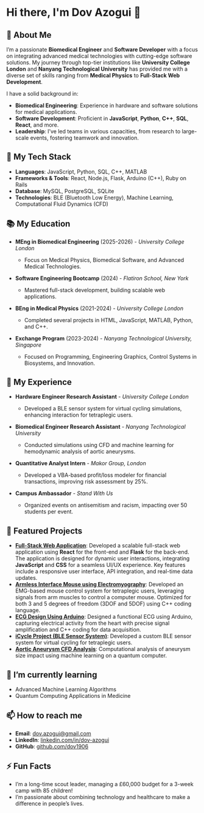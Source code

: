# Hi there, I'm Dov Azogui 👋

## 🚀 About Me
I’m a passionate **Biomedical Engineer** and **Software Developer** with a focus on integrating advanced medical technologies with cutting-edge software solutions. My journey through top-tier institutions like **University College London** and **Nanyang Technological University** has provided me with a diverse set of skills ranging from **Medical Physics** to **Full-Stack Web Development**.

I have a solid background in:
- **Biomedical Engineering**: Experience in hardware and software solutions for medical applications.
- **Software Development**: Proficient in **JavaScript**, **Python**, **C++**, **SQL**, **React**, and more.
- **Leadership**: I’ve led teams in various capacities, from research to large-scale events, fostering teamwork and innovation.

## 🧠 My Tech Stack
- **Languages**: JavaScript, Python, SQL, C++, MATLAB
- **Frameworks & Tools**: React, Node.js, Flask, Arduino (C++), Ruby on Rails
- **Database**: MySQL, PostgreSQL, SQLite
- **Technologies**: BLE (Bluetooth Low Energy), Machine Learning, Computational Fluid Dynamics (CFD)

## 📚 My Education
- **MEng in Biomedical Engineering** (2025-2026) - *University College London*
  - Focus on Medical Physics, Biomedical Software, and Advanced Medical Technologies.
  
- **Software Engineering Bootcamp** (2024) - *Flatiron School, New York*
  - Mastered full-stack development, building scalable web applications.

- **BEng in Medical Physics** (2021-2024) - *University College London*
  - Completed several projects in HTML, JavaScript, MATLAB, Python, and C++.

- **Exchange Program** (2023-2024) - *Nanyang Technological University, Singapore*
  - Focused on Programming, Engineering Graphics, Control Systems in Biosystems, and Innovation.

## 💼 My Experience
- **Hardware Engineer Research Assistant** - *University College London*
  - Developed a BLE sensor system for virtual cycling simulations, enhancing interaction for tetraplegic users.
  
- **Biomedical Engineer Research Assistant** - *Nanyang Technological University*
  - Conducted simulations using CFD and machine learning for hemodynamic analysis of aortic aneurysms.

- **Quantitative Analyst Intern** - *Makor Group, London*
  - Developed a VBA-based profit/loss modeler for financial transactions, improving risk assessment by 25%.

- **Campus Ambassador** - *Stand With Us*
  - Organized events on antisemitism and racism, impacting over 50 students per event.

## 🌟 Featured Projects
- **[Full-Stack Web Application](https://github.com/dov1906/fullstack-app)**: Developed a scalable full-stack web application using **React** for the front-end and **Flask** for the back-end. The application is designed for dynamic user interactions, integrating **JavaScript** and **CSS** for a seamless UI/UX experience. Key features include a responsive user interface, API integration, and real-time data updates.
- **[Armless Interface Mouse using Electromyography](https://dovazogui.wixsite.com/dovazoguiportfolio/post/armless-interface-mouse-using-electromyography)**: Developed an EMG-based mouse control system for tetraplegic users, leveraging signals from arm muscles to control a computer mouse. Optimized for both 3 and 5 degrees of freedom (3DOF and 5DOF) using C++ coding language.
- **[ECG Design Using Arduino](https://dovazogui.wixsite.com/dovazoguiportfolio/post/copy-of-ecg-design-using-arduino)**: Designed a functional ECG using Arduino, capturing electrical activity from the heart with precise signal amplification and C++ coding for data acquisition.
- **[iCycle Project (BLE Sensor System)](https://dovazogui.wixsite.com/dovazoguiportfolio/post/empowering-tetraplegic-individuals-with-icycle-a-ble-enabled-virtual-cycling-experience)**: Developed a custom BLE sensor system for virtual cycling for tetraplegic users.
- **[Aortic Aneurysm CFD Analysis](https://dovazogui.wixsite.com/dovazoguiportfolio/post/exploring-aortic-disease-progression-through-computational-fluid-dynamics)**: Computational analysis of aneurysm size impact using machine learning on a quantum computer.



## 🌱 I’m currently learning
- Advanced Machine Learning Algorithms
- Quantum Computing Applications in Medicine

## 📫 How to reach me
- **Email**: [dov.azogui@gmail.com](mailto:dov.azogui@gmail.com)
- **LinkedIn**: [linkedin.com/in/dov-azogui](https://www.linkedin.com/in/dov-azogui)
- **GitHub**: [github.com/dov1906](https://github.com/dov1906)

## ⚡ Fun Facts
- I’m a long-time scout leader, managing a £60,000 budget for a 3-week camp with 85 children!
- I’m passionate about combining technology and healthcare to make a difference in people’s lives.
